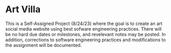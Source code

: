 # Art Villa

This is a Self-Assigned Project (8/24/23) where the goal is to create an art social media website using best sofware engineering practices. There will be no hard due dates or milestones, and revelevant notes may be posted. In addition, corrections to software engineering practices and modifications to the assignment will be documented.